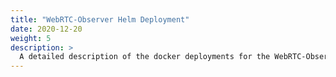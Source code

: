 ```yaml
---
title: "WebRTC-Observer Helm Deployment"
date: 2020-12-20
weight: 5
description: >
  A detailed description of the docker deployments for the WebRTC-Observer service.
---
```

